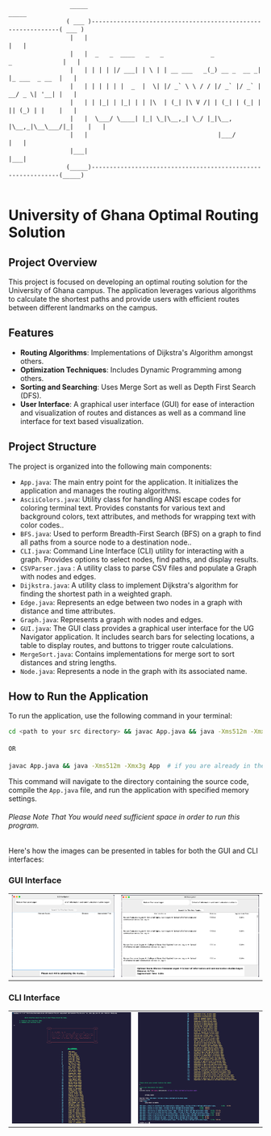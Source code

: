 

```
                 _____                                                               _____ 
                ( ___ )-------------------------------------------------------------( ___ )
                 |   |                                                               |   | 
                 |   |  _   _  ____   _   _             _             _              |   | 
                 |   | | | | |/ ___| | \ | | __ ___   _(_) __ _  __ _| |_ ___  _ __  |   | 
                 |   | | | | | |  _  |  \| |/ _` \ \ / / |/ _` |/ _` | __/ _ \| '__| |   | 
                 |   | | |_| | |_| | | |\  | (_| |\ V /| | (_| | (_| | || (_) | |    |   | 
                 |   |  \___/ \____| |_| \_|\__,_| \_/ |_|\__, |\__,_|\__\___/|_|    |   | 
                 |   |                                    |___/                      |   | 
                 |___|                                                               |___| 
                (_____)-------------------------------------------------------------(_____)
                
```

# University of Ghana Optimal Routing Solution

## Project Overview

This project is focused on developing an optimal routing solution for the University of Ghana campus. The application leverages various algorithms to calculate the shortest paths and provide users with efficient routes between different landmarks on the campus.

## Features

- **Routing Algorithms**: Implementations of Dijkstra's Algorithm amongst others.
- **Optimization Techniques**: Includes Dynamic Programming among others.
- **Sorting and Searching**: Uses Merge Sort as well as Depth First Search (DFS).
- **User Interface**: A graphical user interface (GUI) for ease of interaction and visualization of routes and distances as well as a command line interface for text based visualization.

## Project Structure

The project is organized into the following main components:

- `App.java`: The main entry point for the application. It initializes the application and manages the routing algorithms.
- `AsciiColors.java`: Utility class for handling ANSI escape codes for coloring terminal text. Provides constants for various text and background colors, text attributes, and methods for wrapping text with color codes..
- `BFS.java`: Used to perform Breadth-First Search (BFS) on a graph to find all paths from a source node to a destination node..
- `CLI.java`: Command Line Interface (CLI) utility for interacting with a graph. Provides options to select nodes, find paths, and display results.
- `CSVParser.java` : A utility class to parse CSV files and populate a Graph with nodes and edges.
- `Dijkstra.java`: A utility class to implement Dijkstra's algorithm for finding the shortest path in a weighted graph.
- `Edge.java`: Represents an edge between two nodes in a graph with distance and time attributes.
- `Graph.java`: Represents a graph with nodes and edges.
- `GUI.java`: The GUI class provides a graphical user interface for the UG Navigator application. It includes search bars for selecting locations, a table to display routes, and buttons to trigger route calculations.
- `MergeSort.java`: Contains implementations for merge sort to sort distances and string lengths.
- `Node.java`: Represents a node in the graph with its associated name.



## How to Run the Application

To run the application, use the following command in your terminal:

```bash
cd <path to your src directory> && javac App.java && java -Xms512m -Xmx3g App

OR

javac App.java && java -Xms512m -Xmx3g App  # if you are already in the src directory
```

This command will navigate to the directory containing the source code, compile the `App.java` file, and run the application with specified memory settings.

###### Please Note That You would need sufficient space in order to run this program.
Here's how the images can be presented in tables for both the GUI and CLI interfaces:

### GUI Interface

|   |  |
|-------------|-------------|
| ![](./screenshots/GUI-One.png) | ![](./screenshots/GUI-Two.png) |

### CLI Interface

|   |  |
|-------------|-------------|
| ![](./screenshots/CLI-One.png) | ![](./screenshots/CLI-Two.png) |

